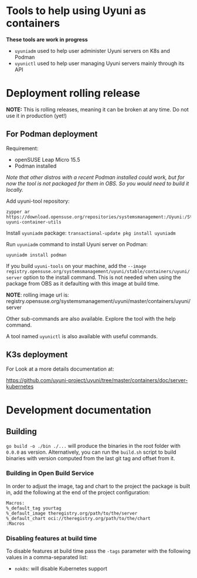 # Tools to help using Uyuni as containers

**These tools are work in progress**

* `uyuniadm` used to help user administer Uyuni servers on K8s and Podman
* `uyunictl` used to help user managing Uyuni servers mainly through its API

# Deployment rolling release

**NOTE:** This is rolling releases, meaning it can be broken at any time. Do not use it in production (yet!)

## For Podman deployment
Requirement:
  - openSUSE Leap Micro 15.5
  - Podman installed

*Note that other distros with a recent Podman installed could work, but for now the tool is not packaged for them in OBS.
So you would need to build it locally.*

Add uyuni-tool repository:
```
zypper ar https://download.opensuse.org/repositories/systemsmanagement:/Uyuni:/Stable:/ContainerUtils/openSUSE_Leap_Micro_5.5/ uyuni-container-utils
```

Install `uyuniadm` package: `transactional-update pkg install uyuniadm`

Run `uyuniadm` command to install Uyuni server on Podman:
```
uyuniadm install podman
```

If you build `uyuni-tools` on your machine, add the `--image registry.opensuse.org/systemsmanagement/uyuni/stable/containers/uyuni/server` option to the install command.
This is not needed when using the package from OBS as it defaulting with this image at build time.

**NOTE**: rolling image url is: registry.opensuse.org/systemsmanagement/uyuni/master/containers/uyuni/server


Other sub-commands are also available. Explore the tool with the help command.

A tool named `uyunictl` is also available with useful commands.

## K3s deployment

For Look at a more details documentation at:

https://github.com/uyuni-project/uyuni/tree/master/containers/doc/server-kubernetes

# Development documentation

## Building

`go build -o ./bin ./...` will produce the binaries in the root folder with `0.0.0` as version.
Alternatively, you can run the `build.sh` script to build binaries with version computed from the last git tag and offset from it.

### Building in Open Build Service

In order to adjust the image, tag and chart to the project the package is built in, add the following at the end of the project configuration:

```
Macros:
%_default_tag yourtag
%_default_image theregistry.org/path/to/the/server
%_default_chart oci://theregistry.org/path/to/the/chart
:Macros
```

### Disabling features at build time

To disable features at build time pass the `-tags` parameter with the following values in a comma-separated list:

* `nok8s`: will disable Kubernetes support
